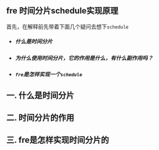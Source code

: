 ## fre 时间分片schedule实现原理

首先，在解释前先带着下面几个疑问去想下`schedule`

- ##### 什么是时间分片

- ##### 为什么使用时间分片，它的作用是什么，有什么副作用吗？

- ##### `fre`是怎样实现一个`schedule`



## 一. 什么是时间分片







## 二. 时间分片的作用



## 三. fre是怎样实现时间分片的